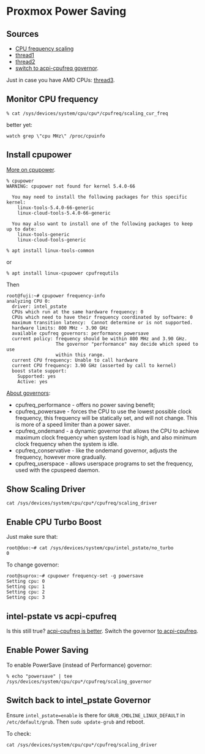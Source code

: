 # Proxmox Power Saving

## Sources

* [CPU frequency
scaling](https://wiki.archlinux.org/title/CPU_frequency_scaling)
* [thread1](https://forum.proxmox.com/threads/fix-always-high-cpu-frequency-in-proxmox-host.84270/)
* [thread2](https://forum.proxmox.com/threads/cpu-power-throttle-back-to-save-energy.27510/)
* [switch to acpi-cpufreq
governor](https://silvae86.github.io/2020/06/13/switching-to-acpi-power/).

Just in case you have AMD CPUs:
[thread3](https://forum.level1techs.com/t/gigabyte-server-activity-corner-proxmox-docker-and-config-notes/167614).

## Monitor CPU frequency

```console
% cat /sys/devices/system/cpu/cpu*/cpufreq/scaling_cur_freq
```

better yet:
```console
watch grep \"cpu MHz\" /proc/cpuinfo
```

## Install cpupower

[More on
cpupower](https://www.hreniuc.dev/2019/03/28/how-to-use-cpupower-cpu-governors/).

```console
% cpupower
WARNING: cpupower not found for kernel 5.4.0-66

  You may need to install the following packages for this specific kernel:
    linux-tools-5.4.0-66-generic
    linux-cloud-tools-5.4.0-66-generic

  You may also want to install one of the following packages to keep up to date:
    linux-tools-generic
    linux-cloud-tools-generic

% apt install linux-tools-common
```
or
```
% apt install linux-cpupower cpufrequtils
```

Then
```console
root@fuji:~# cpupower frequency-info
analyzing CPU 0:
  driver: intel_pstate
  CPUs which run at the same hardware frequency: 0
  CPUs which need to have their frequency coordinated by software: 0
  maximum transition latency:  Cannot determine or is not supported.
  hardware limits: 800 MHz - 3.90 GHz
  available cpufreq governors: performance powersave
  current policy: frequency should be within 800 MHz and 3.90 GHz.
                  The governor "performance" may decide which speed to use
                  within this range.
  current CPU frequency: Unable to call hardware
  current CPU frequency: 3.90 GHz (asserted by call to kernel)
  boost state support:
    Supported: yes
    Active: yes
```

[About
governors](https://access.redhat.com/documentation/en-us/red_hat_enterprise_linux/6/html/power_management_guide/cpufreq_governors):

* cpufreq_performance - offers no power saving benefit;
* cpufreq_powersave - forces the CPU to use the lowest possible clock frequency,
this frequency will be statically set, and will not change. This is more of a
speed limiter than a power saver.
* cpufreq_ondemand - a dynamic governor that allows the CPU to achieve maximum
clock frequency when system load is high, and also minimum clock frequency when
the system is idle.
* cpufreq_conservative - like the ondemand governor, adjusts the frequency,
however more gradually.
* cpufreq_userspace - allows userspace programs to set the frequency, used
with the cpuspeed daemon.

## Show Scaling Driver

```console
cat /sys/devices/system/cpu/cpu*/cpufreq/scaling_driver
```

## Enable CPU Turbo Boost

Just make sure that:

```console
root@duo:~# cat /sys/devices/system/cpu/intel_pstate/no_turbo
0
```

To change governor:

```console
root@suprox:~# cpupower frequency-set -g powersave
Setting cpu: 0
Setting cpu: 1
Setting cpu: 2
Setting cpu: 3
```

## intel-pstate vs acpi-cpufreq

Is this still true? [acpi-cpufreq is
better](https://www.phoronix.com/scan.php?page=article&item=intel_pstate_linux315&num=10).
Switch the governor [to
acpi-cpufreq](https://silvae86.github.io/2020/06/13/switching-to-acpi-power/).

## Enable Power Saving

To enable PowerSave (instead of Performance) governor:

```console
% echo "powersave" | tee /sys/devices/system/cpu/cpu*/cpufreq/scaling_governor
```

## Switch back to intel_pstate Governor

Ensure `intel_pstate=enable` is there for `GRUB_CMDLINE_LINUX_DEFAULT`
in `/etc/default/grub`.  Then `sudo update-grub` and reboot.

To check:

```console
cat /sys/devices/system/cpu/cpu*/cpufreq/scaling_driver
```
